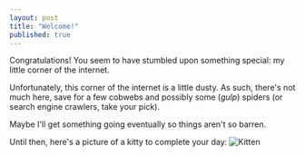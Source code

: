 ```yaml
---
layout: post
title: "Welcome!"
published: true
---
```


Congratulations!  You seem to have stumbled upon something special: my little corner of the internet.

Unfortunately, this corner of the internet is a little dusty.  As such, there's not much here, save for a few cobwebs and possibly some (*gulp*) spiders (or search engine crawlers, take your pick).

Maybe I'll get something going eventually so things aren't so barren.

Until then, here's a picture of a kitty to complete your day:
![Kitten](http://i.imgur.com/XzDaKOll.jpg)